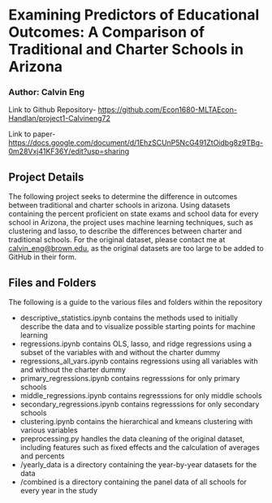 Examining Predictors of Educational Outcomes: A Comparison of Traditional and Charter Schools in Arizona
=============
### Author: Calvin Eng
Link to Github Repository-
https://github.com/Econ1680-MLTAEcon-Handlan/project1-Calvineng72

Link to paper-
https://docs.google.com/document/d/1EhzSCUnP5NcG491ZtOidbg8z9TBg-0m28Vxj41KF36Y/edit?usp=sharing
## Project Details
The following project seeks to determine the difference in outcomes between traditional and charter schools in arizona. Using datasets containing the percent proficient on state exams and school data for every school in Arizona, the project uses machine learning techniques, such as clustering and lasso, to describe the differences between charter and traditional schools. For the original dataset, please contact me at calvin_eng@brown.edu, as the original datasets are too large to be added to GitHub in their form. 
## Files and Folders
The following is a guide to the various files and folders within the repository

- descriptive_statistics.ipynb contains the methods used to initially describe the data and to visualize possible starting points for machine learning
- regressions.ipynb contains OLS, lasso, and ridge regressions using a subset of the variables with and without the charter dummy
- regressions_all_vars.ipynb contains regressions using all variables with and without the charter dummy
- primary_regressions.ipynb contains regresssions for only primary schools
- middle_regressions.ipynb contains regresssions for only middle schools
- secondary_regressions.ipynb contains regresssions for only secondary schools
- clustering.ipynb contains the hierarchical and kmeans clustering with various variables 
- preprocessing.py handles the data cleaning of the original dataset, including features such as fixed effects and the calculation of averages and percents
- /yearly_data is a directory containing the year-by-year datasets for the data
- /combined is a directory containing the panel data of all schools for every year in the study
